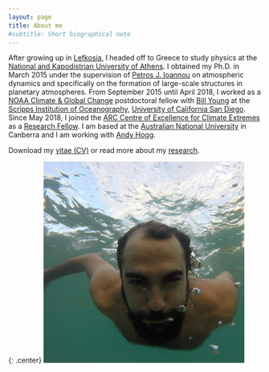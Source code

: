 ```yaml
---
layout: page
title: About me
#subtitle: Short biographical note
---
```



After growing up in [Lefkosia][lefkosia-site], I headed off to Greece to study physics at the [National and Kapodistrian University of Athens][uoa-site]. I obtained my Ph.D. in March 2015 under the supervision of [Petros J. Ioannou][pji-site] on atmospheric dynamics and specifically on the formation of large-scale structures in planetary atmospheres. From September 2015 until April 2018, I worked as a [NOAA Climate & Global Change][noaa-site] postdoctoral fellow with [Bill Young][bill-site] at the [Scripps Institution of Oceanography][scripps-site], [University of California San Diego][ucsd-site]. Since May 2018, I joined the [ARC Centre of Excellence for Climate Extremes][arc-site] as a [Research Fellow][arc-profile]. I am based at the [Australian National University][anu-site] in Canberra and I am working with [Andy Hogg][andy-site].

Download my [vitae (CV)](http://nbviewer.jupyter.org/github/navidcy/NavidVitae/blob/master/cv.pdf) or read more about my [research](../research/).


{: .center}
<img src="/img/navid_underwater.jpg" alt="me" class="circular-image" />


[lefkosia-site]: http://en.wikipedia.org/wiki/Nicosia
[bill-site]: http://pordlabs.ucsd.edu/wryoung/
[arc-site]: http://www.climateextremes.org.au
[scripps-site]: http://scripps.ucsd.edu
[anu-site]: http://rses.anu.edu.au
[ucsd-site]: http://ucsd.edu
[uoa-site]: http://en.uoa.gr
[pji-site]: http://users.uoa.gr/~pjioannou/
[noaa-site]: https://cpaess.ucar.edu/cgc
[andy-site]: http://rses.anu.edu.au/people/academics/prof-andy-hogg
[arc-profile]: http://climateextremes.org.au/member-profile/?memberID=78
